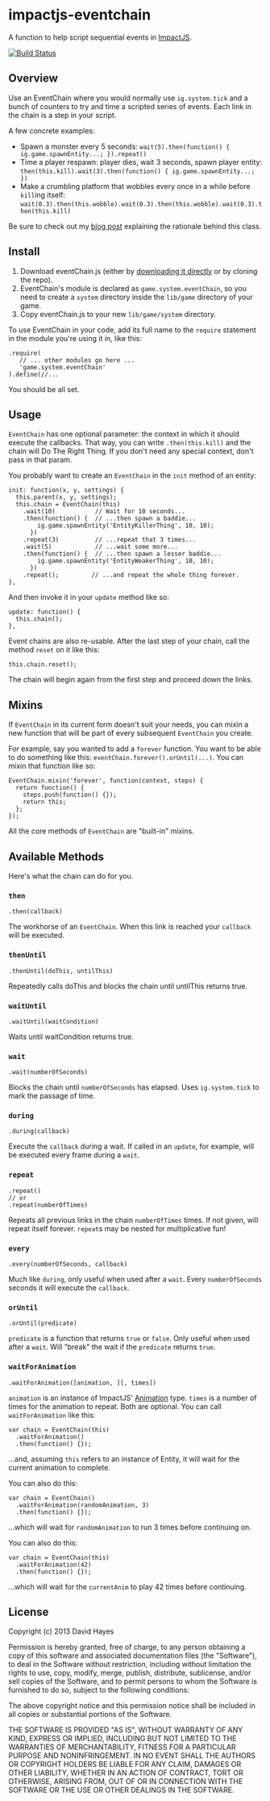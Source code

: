 # impactjs-eventchain

A function to help script sequential events in [ImpactJS][].

[![Build Status](https://travis-ci.org/drhayes/impactjs-eventchain.png?branch=master)](https://travis-ci.org/drhayes/impactjs-eventchain)

## Overview

Use an EventChain where you would normally use `ig.system.tick` and a bunch of counters to try and time a scripted series of events. Each link in the chain is a step in your script.

A few concrete examples:

  * Spawn a monster every 5 seconds: `wait(5).then(function() { ig.game.spawnEntity...; }).repeat()`
  * Time a player respawn: player dies, wait 3 seconds, spawn player entity: `then(this.kill).wait(3).then(function() { ig.game.spawnEntity...; })`
  * Make a crumbling platform that wobbles every once in a while before `kill`ing itself: `wait(0.3).then(this.wobble).wait(0.3).then(this.wobble).wait(0.3).then(this.kill)`

Be sure to check out my [blog post][blogpost] explaining the rationale behind this class.

## Install

  1. Download eventChain.js (either by [downloading it directly][download] or by cloning the repo).
  2. EventChain's module is declared as `game.system.eventChain`, so you need to create a `system` directory inside the `lib/game` directory of your game.
  3. Copy eventChain.js to your new `lib/game/system` directory.

To use EventChain in your code, add its full name to the `require` statement in the module you're using it in, like this:

    .require(
       // ... other modules go here ...
       'game.system.eventChain'
    ).define(//...

You should be all set.

## Usage

`EventChain` has one optional parameter: the context in which it should execute the callbacks. That way, you can write `.then(this.kill)` and the chain will Do The Right Thing. If you don't need any special context, don't pass in that param.

You probably want to create an `EventChain` in the `init` method of an entity:

    init: function(x, y, settings) {
      this.parent(x, y, settings);
      this.chain = EventChain(this)
        .wait(10)           // Wait for 10 seconds...
        .then(function() {  // ...then spawn a baddie...
            ig.game.spawnEntity('EntityKillerThing', 10, 10);
          })
        .repeat(3)          // ...repeat that 3 times...
        .wait(5)            // ...wait some more...
        .then(function() {  // ...then spawn a lesser baddie...
            ig.game.spawnEntity('EntityWeakerThing', 10, 10);
          })
        .repeat();         // ...and repeat the whole thing forever.
    },

And then invoke it in your `update` method like so:

    update: function() {
      this.chain();
    },

Event chains are also re-usable. After the last step of your chain, call the method `reset` on it like this:

    this.chain.reset();

The chain will begin again from the first step and proceed down the links.

## Mixins

If `EventChain` in its current form doesn't suit your needs, you can mixin a new function that will be part of every subsequent `EventChain` you create.

For example, say you wanted to add a `forever` function. You want to be able to do something like this: `eventChain.forever().orUntil(...)`. You can mixin that function like so:

    EventChain.mixin('forever', function(context, steps) {
      return function() {
        steps.push(function() {});
        return this;
      };
    });

All the core methods of `EventChain` are "built-in" mixins.

## Available Methods

Here's what the chain can do for you.

### `then`

    .then(callback)

The workhorse of an `EventChain`. When this link is reached your `callback` will be executed.

### `thenUntil`
    
    .thenUntil(doThis, untilThis)
    
Repeatedly calls doThis and blocks the chain until untilThis returns true.

### `waitUntil`
    
    .waitUntil(waitCondition)
    
Waits until waitCondition returns true.

### `wait`

    .wait(numberOfSeconds)

Blocks the chain until `numberOfSeconds` has elapsed. Uses `ig.system.tick` to mark the passage of time.

### `during`

    .during(callback)

Execute the `callback` during a wait. If called in an `update`, for example, will be executed every frame during a `wait`.

### `repeat`

    .repeat()
    // or
    .repeat(numberOfTimes)

Repeats all previous links in the chain `numberOfTimes` times. If not given, will repeat itself forever. `repeat`s may be nested for multiplicative fun!

### `every`

    .every(numberOfSeconds, callback)

Much like `during`, only useful when used after a `wait`. Every `numberOfSeconds` seconds it will execute the `callback`.

### `orUntil`

    .orUntil(predicate)

`predicate` is a function that returns `true` or `false`. Only useful when used after a `wait`. Will "break" the wait if the `predicate` returns `true`.

### `waitForAnimation`

    .waitForAnimation([animation, ][, times])

`animation` is an instance of ImpactJS' [Animation][] type. `times` is a number of times for the animation to
repeat. Both are optional. You can call `waitForAnimation` like this:

    var chain = EventChain(this)
      .waitForAnimation()
      .then(function() {});

...and, assuming `this` refers to an instance of Entity, it will wait for the current animation to complete.

You can also do this:

    var chain = EventChain()
      .waitForAnimation(randomAnimation, 3)
      .then(function() {});

...which will wait for `randomAnimation` to run 3 times before continuing on.

You can also do this:

    var chain = EventChain(this)
      .waitForAnimation(42)
      .then(function() {});

...which will wait for the `currentAnim` to play 42 times before continuing.

## License

Copyright (c) 2013 David Hayes

Permission is hereby granted, free of charge, to any person obtaining a copy of this software and associated documentation files (the "Software"), to deal in the Software without restriction, including without limitation the rights to use, copy, modify, merge, publish, distribute, sublicense, and/or sell copies of the Software, and to permit persons to whom the Software is furnished to do so, subject to the following conditions:

The above copyright notice and this permission notice shall be included in all copies or substantial portions of the Software.

THE SOFTWARE IS PROVIDED "AS IS", WITHOUT WARRANTY OF ANY KIND, EXPRESS OR IMPLIED, INCLUDING BUT NOT LIMITED TO THE WARRANTIES OF MERCHANTABILITY, FITNESS FOR A PARTICULAR PURPOSE AND NONINFRINGEMENT. IN NO EVENT SHALL THE AUTHORS OR COPYRIGHT HOLDERS BE LIABLE FOR ANY CLAIM, DAMAGES OR OTHER LIABILITY, WHETHER IN AN ACTION OF CONTRACT, TORT OR OTHERWISE, ARISING FROM, OUT OF OR IN CONNECTION WITH THE SOFTWARE OR THE USE OR OTHER DEALINGS IN THE SOFTWARE.

  [impactjs]: http://impactjs.com
  [blogpost]: http://drhayes.tumblr.com/post/40585105928/event-chains
  [download]: https://raw.github.com/drhayes/impactjs-eventchain/master/eventChain.js
  [animation]: http://impactjs.com/documentation/class-reference/animation
